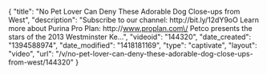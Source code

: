 {
    "title": "No Pet Lover Can Deny These Adorable Dog Close-ups from West",
    "description": "Subscribe to our channel: http:\/\/bit.ly\/12dY9oO Learn more about Purina Pro Plan: http:\/\/www.proplan.com\/ Petco presents the stars of the 2013 Westminster Ke...",
    "videoid": "144320",
    "date_created": "1394588974",
    "date_modified": "1418181169",
    "type": "captivate",
    "layout": "video",
    "url": "\/v\/no-pet-lover-can-deny-these-adorable-dog-close-ups-from-west\/144320"
}
